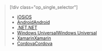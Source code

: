 > [!div class="op_single_selector"]
> * [<span data-ttu-id="79700-101">iOS</span><span class="sxs-lookup"><span data-stu-id="79700-101">iOS</span></span>](../articles/active-directory/develop/active-directory-devquickstarts-ios.md)
> * [<span data-ttu-id="79700-102">Android</span><span class="sxs-lookup"><span data-stu-id="79700-102">Android</span></span>](../articles/active-directory/develop/active-directory-devquickstarts-android.md)
> * [<span data-ttu-id="79700-103">.NET</span><span class="sxs-lookup"><span data-stu-id="79700-103">.NET</span></span>](../articles/active-directory/develop/active-directory-devquickstarts-dotnet.md)
> * [<span data-ttu-id="79700-104">Windows Universal</span><span class="sxs-lookup"><span data-stu-id="79700-104">Windows Universal</span></span>](../articles/active-directory/develop/active-directory-devquickstarts-windowsstore.md)
> * [<span data-ttu-id="79700-105">Xamarin</span><span class="sxs-lookup"><span data-stu-id="79700-105">Xamarin</span></span>](../articles/active-directory/develop/active-directory-devquickstarts-xamarin.md)
> * [<span data-ttu-id="79700-106">Cordova</span><span class="sxs-lookup"><span data-stu-id="79700-106">Cordova</span></span>](../articles/active-directory/develop/active-directory-devquickstarts-cordova.md)
> 
> 

